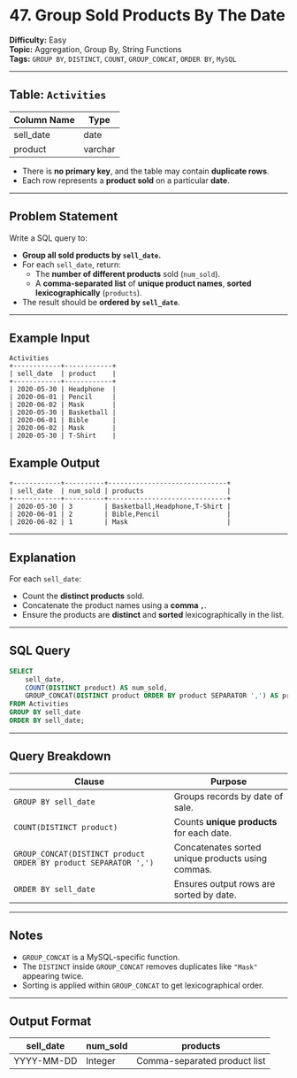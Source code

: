 
# 47. Group Sold Products By The Date

**Difficulty:** Easy  
**Topic:** Aggregation, Group By, String Functions  
**Tags:** `GROUP BY`, `DISTINCT`, `COUNT`, `GROUP_CONCAT`, `ORDER BY`, `MySQL`  

---

## Table: `Activities`

| Column Name | Type    |
|-------------|---------|
| sell_date   | date    |
| product     | varchar |

- There is **no primary key**, and the table may contain **duplicate rows**.
- Each row represents a **product sold** on a particular **date**.

---

## Problem Statement

Write a SQL query to:

- **Group all sold products by `sell_date`.**
- For each `sell_date`, return:
  - The **number of different products** sold (`num_sold`).
  - A **comma-separated list** of **unique product names**, **sorted lexicographically** (`products`).
- The result should be **ordered by `sell_date`**.

---

## Example Input

```
Activities
+------------+------------+
| sell_date  | product    |
+------------+------------+
| 2020-05-30 | Headphone  |
| 2020-06-01 | Pencil     |
| 2020-06-02 | Mask       |
| 2020-05-30 | Basketball |
| 2020-06-01 | Bible      |
| 2020-06-02 | Mask       |
| 2020-05-30 | T-Shirt    |
```

## Example Output

```
+------------+----------+------------------------------+
| sell_date  | num_sold | products                     |
+------------+----------+------------------------------+
| 2020-05-30 | 3        | Basketball,Headphone,T-Shirt |
| 2020-06-01 | 2        | Bible,Pencil                 |
| 2020-06-02 | 1        | Mask                         |
```

---

## Explanation

For each `sell_date`:
- Count the **distinct products** sold.
- Concatenate the product names using a **comma `,`**.
- Ensure the products are **distinct** and **sorted** lexicographically in the list.

---

## SQL Query

```sql
SELECT 
    sell_date,
    COUNT(DISTINCT product) AS num_sold,
    GROUP_CONCAT(DISTINCT product ORDER BY product SEPARATOR ',') AS products
FROM Activities
GROUP BY sell_date
ORDER BY sell_date;
```

---

## Query Breakdown

| Clause                | Purpose                                                                 |
|------------------------|-------------------------------------------------------------------------|
| `GROUP BY sell_date`   | Groups records by date of sale.                                          |
| `COUNT(DISTINCT product)` | Counts **unique products** for each date.                             |
| `GROUP_CONCAT(DISTINCT product ORDER BY product SEPARATOR ',')` | Concatenates sorted unique products using commas. |
| `ORDER BY sell_date`   | Ensures output rows are sorted by date.                                 |

---

## Notes

- `GROUP_CONCAT` is a MySQL-specific function.
- The `DISTINCT` inside `GROUP_CONCAT` removes duplicates like `"Mask"` appearing twice.
- Sorting is applied within `GROUP_CONCAT` to get lexicographical order.

---

## Output Format

| sell_date  | num_sold | products                     |
|------------|----------|------------------------------|
| YYYY-MM-DD | Integer  | Comma-separated product list |

